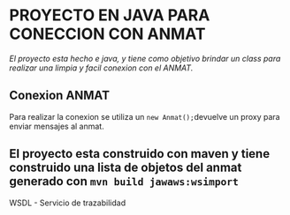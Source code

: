 # PROYECTO EN JAVA PARA CONECCION CON ANMAT

_El proyecto esta hecho e java, y tiene como objetivo brindar un class para realizar una limpia y facil conexion con el ANMAT._

## Conexion ANMAT

Para realizar la conexion se utiliza un ``` new Anmat(); ```devuelve un proxy para enviar mensajes al anmat.

## El proyecto esta construido con maven y tiene construido una lista de objetos del anmat generado con ```mvn build jawaws:wsimport```
WSDL - Servicio de trazabilidad

